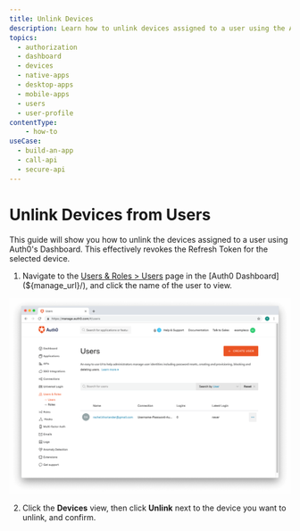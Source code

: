 ```yaml
---
title: Unlink Devices
description: Learn how to unlink devices assigned to a user using the Auth0 Management Dashboard. This effectively revokes the Refresh Token for the device.
topics:
  - authorization
  - dashboard
  - devices
  - native-apps
  - desktop-apps
  - mobile-apps
  - users
  - user-profile
contentType: 
    - how-to
useCase:
  - build-an-app
  - call-api
  - secure-api
---
```

# Unlink Devices from Users

This guide will show you how to unlink the devices assigned to a user using Auth0's Dashboard. This effectively revokes the Refresh Token for the selected device.

1. Navigate to the [Users & Roles > Users](${manage_url}/#/users) page in the [Auth0 Dashboard](${manage_url}/), and click the name of the user to view.

![Select User](/media/articles/authorization/user-list.png)

2. Click the **Devices** view, then click **Unlink** next to the device you want to unlink, and confirm.


